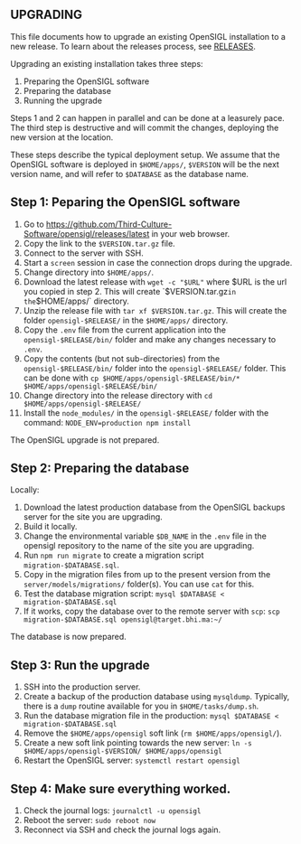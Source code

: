 UPGRADING
--------

This file documents how to upgrade an existing OpenSIGL installation to a new release.  To learn about the releases process, see [RELEASES](./RELEASES.md).

Upgrading an existing installation takes three steps:

1. Preparing the OpenSIGL software
2. Preparing the database
3. Running the upgrade

Steps 1 and 2 can happen in parallel and can be done at a leasurely pace.  The third step is destructive and will commit the changes, deploying the new version at the location.

These steps describe the typical deployment setup.  We assume that the OpenSIGL software is deployed in `$HOME/apps/`, `$VERSION` will be the next version name, and will refer to `$DATABASE` as the database name.

## Step 1: Peparing the OpenSIGL software

1. Go to https://github.com/Third-Culture-Software/opensigl/releases/latest in your web browser.
2. Copy the link to the `$VERSION.tar.gz` file.
2. Connect to the server with SSH.
3. Start a `screen` session in case the connection drops during the upgrade.
4. Change directory into `$HOME/apps/`.
5. Download the latest release with `wget -c "$URL"` where $URL is the url you copied in step 2.  This will create `$VERSION.tar.gz` in the `$HOME/apps/` directory.
6. Unzip the release file with `tar xf $VERSION.tar.gz`.  This will create the folder `opensigl-$RELEASE/` in the `$HOME/apps/` directory.
7. Copy the `.env` file from the current application into the `opensigl-$RELEASE/bin/` folder and make any changes necessary to `.env`.
8. Copy the contents (but not sub-directories) from the `opensigl-$RELEASE/bin/` folder into the `opensigl-$RELEASE/` folder.  This can be done with `cp $HOME/apps/opensigl-$RELEASE/bin/* $HOME/apps/opensigl-$RELEASE/bin/`
9. Change directory into the release directory with `cd $HOME/apps/opensigl-$RELEASE/`
10. Install the `node_modules/` in the `opensigl-$RELEASE/` folder with the command: `NODE_ENV=production npm install`

The OpenSIGL upgrade is not prepared.

## Step 2: Preparing the database

Locally:
1. Download the latest production database from the OpenSIGL backups server for the site you are upgrading.
2. Build it locally.
3. Change the environmental variable `$DB_NAME` in the `.env` file in the opensigl repository to the name of the site you are upgrading.
4. Run `npm run migrate` to create a migration script `migration-$DATABASE.sql`.
5. Copy in the migration files from up to the present version from the `server/models/migrations/` folder(s).  You can use `cat` for this.
6. Test the database migration script: `mysql $DATABASE < migration-$DATABASE.sql`
7. If it works, copy the database over to the remote server with `scp`:  `scp migration-$DATABASE.sql opensigl@target.bhi.ma:~/`

The database is now prepared.

## Step 3: Run the upgrade
1. SSH into the production server.
2. Create a backup of the production database using `mysqldump`.  Typically, there is a `dump` routine available for you in `$HOME/tasks/dump.sh`.
3. Run the database migration file in the production: `mysql $DATABASE < migration-$DATABASE.sql`
4. Remove the `$HOME/apps/opensigl` soft link (`rm $HOME/apps/opensigl/`).
5. Create a new soft link pointing towards the new server:  `ln -s $HOME/apps/opensigl-$VERSION/ $HOME/apps/opensigl`
6. Restart the OpenSIGL server: `systemctl restart opensigl`

## Step 4:  Make sure everything worked.
1. Check the journal logs: `journalctl -u opensigl`
2. Reboot the server: `sudo reboot now`
3. Reconnect via SSH and check the journal logs again.
